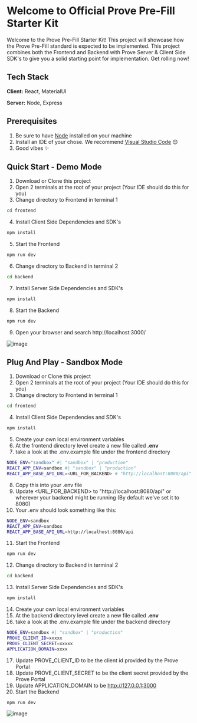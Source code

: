 # Welcome to Official Prove Pre-Fill Starter Kit
Welcome to the Prove Pre-Fill Starter Kit! This project will showcase how the Prove Pre-Fill standard is expected to be implemented. This project combines both the Frontend and Backend with Prove Server & Client Side SDK's to give you a solid starting point for implementation. Get rolling now!

## Tech Stack
**Client:** React, MaterialUI

**Server:** Node, Express

## Prerequisites
1. Be sure to have [Node](https://nodejs.org/en/download/package-manager) installed on your machine
2. Install an IDE of your chose. We recommend [Visual Studio Code](https://code.visualstudio.com/) 😊
3. Good vibes ✨
 
## Quick Start - Demo Mode
1. Download or Clone this project
2. Open 2 terminals at the root of your project (Your IDE should do this for you)
3. Change directory to Frontend in terminal 1
```bash
cd frontend
```
4. Install Client Side Dependencies and SDK's
```bash
npm install
```
5. Start the Frontend
```bash
npm run dev
```
6. Change directory to Backend in terminal 2
```bash
cd backend
```
7. Install Server Side Dependencies and SDK's
```bash
npm install
```
8. Start the Backend
```bash
npm run dev
```
9. Open your browser and search http://localhost:3000/


![image](https://github.com/prove-identity/prove-prefill-react-starter-kit-v3/assets/113944604/526d72cb-7d23-4e87-977b-37e9bc25a7e1)

## Plug And Play - Sandbox Mode
1. Download or Clone this project
2. Open 2 terminals at the root of your project (Your IDE should do this for you)
3. Change directory to Frontend in terminal 1
```bash
cd frontend
```
4. Install Client Side Dependencies and SDK's
```bash
npm install
```
5. Create your own local environment variables
6. At the frontend directory level create a new file called **.env**
7. take a look at the .env.example file under the frontend directory
```bash
NODE_ENV="sandbox" #| "sandbox" | "production"
REACT_APP_ENV=sandbox #| "sandbox" | "production"
REACT_APP_BASE_API_URL=<URL_FOR_BACKEND> # "http://localhost:8080/api"
```
8. Copy this into your .env file
9. Update <URL_FOR_BACKEND> to "http://localhost:8080/api" or wherever your backend might be running (By default we've set it to 8080)
10. Your .env should look something like this:
```bash
NODE_ENV=sandbox
REACT_APP_ENV=sandbox
REACT_APP_BASE_API_URL=http://localhost:8080/api
```
11. Start the Frontend
```bash
npm run dev
```
12. Change directory to Backend in terminal 2
```bash
cd backend
```
13. Install Server Side Dependencies and SDK's
```bash
npm install
```
14. Create your own local environment variables
15. At the backend directory level create a new file called **.env**
16. take a look at the .env.example file under the backend directory
```bash
NODE_ENV=sandbox #| "sandbox" | "production"
PROVE_CLIENT_ID=xxxxx
PROVE_CLIENT_SECRET=xxxxx
APPLICATION_DOMAIN=xxxx
```
17. Update PROVE_CLIENT_ID to be the client id provided by the Prove Portal
18. Update PROVE_CLIENT_SECRET to be the client secret provided by the Prove Portal
19. Update APPLICATION_DOMAIN to be http://127.0.0.1:3000
20.  Start the Backend
```bash
npm run dev
```
![image](https://github.com/prove-identity/prove-prefill-react-starter-kit-v3/assets/113944604/526d72cb-7d23-4e87-977b-37e9bc25a7e1)


